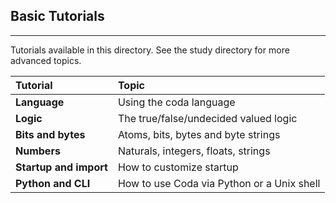 
## Basic Tutorials ##

-----
Tutorials available in this directory.  See the study directory for more advanced topics. 

|    Tutorial    |     Topic     |
|:---------------|:--------------|
| **Language**   | Using the coda language |
| **Logic**      | The true/false/undecided valued logic |
| **Bits and bytes** | Atoms, bits, bytes and byte strings |
| **Numbers** | Naturals, integers, floats, strings |
| **Startup and import** | How to customize startup |
| **Python and CLI** | How to use Coda via Python or a Unix shell |